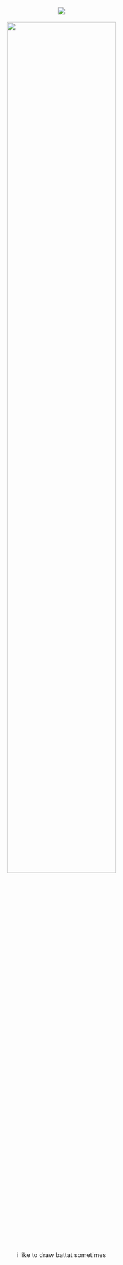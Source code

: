 <div align="center">
  <img src="https://visitor-badge.laobi.icu/badge?page_id=polymikez.visitor-badge&left_color=green&right_color=lightgrey&left_text=pluey-euthanasia-funds ">
  <br>
  <br>
  <img src="https://github.com/user-attachments/assets/0500f14b-bad9-4751-a3ed-0f78bbc67fac" width="70%" height="auto">
  <br>
  <br>
  <p>i like to draw battat sometimes</p>
</div>
